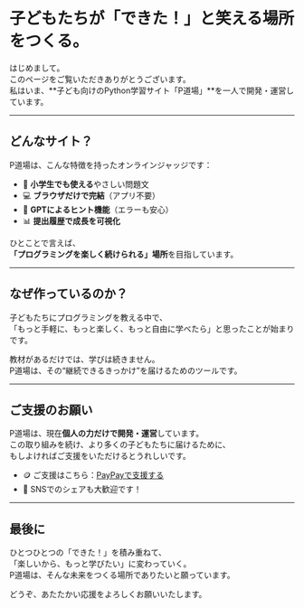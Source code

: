 
# 子どもたちが「できた！」と笑える場所をつくる。

はじめまして。  
このページをご覧いただきありがとうございます。  
私はいま、**子ども向けのPython学習サイト「P道場」**を一人で開発・運営しています。

---

## どんなサイト？

P道場は、こんな特徴を持ったオンラインジャッジです：

- 🧠 **小学生でも使える**やさしい問題文
- 💻 **ブラウザだけで完結**（アプリ不要）
- 💬 **GPTによるヒント機能**（エラーも安心）
- 📊 **提出履歴で成長を可視化**

ひとことで言えば、  
**「プログラミングを楽しく続けられる」場所**を目指しています。

---

## なぜ作っているのか？

子どもたちにプログラミングを教える中で、  
「もっと手軽に、もっと楽しく、もっと自由に学べたら」と思ったことが始まりです。

教材があるだけでは、学びは続きません。  
P道場は、その“継続できるきっかけ”を届けるためのツールです。

---

## ご支援のお願い

P道場は、現在**個人の力だけで開発・運営**しています。  
この取り組みを続け、より多くの子どもたちに届けるために、  
もしよければご支援をいただけるとうれしいです。

- 🪙 ご支援はこちら：[PayPayで支援する](https://qr.paypay.ne.jp/p2p01_JU9Ozh6kHSTBCHxc)
- 💬 SNSでのシェアも大歓迎です！

---

## 最後に

ひとつひとつの「できた！」を積み重ねて、  
「楽しいから、もっと学びたい」に変わっていく。  
P道場は、そんな未来をつくる場所でありたいと願っています。

どうぞ、あたたかい応援をよろしくお願いいたします。
